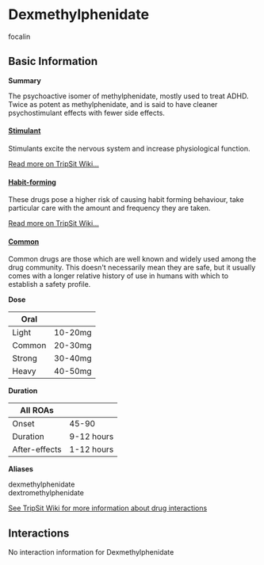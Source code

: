 # Dexmethylphenidate

focalin

## Basic Information

**Summary**

The psychoactive isomer of methylphenidate, mostly used to treat ADHD. Twice as potent as methylphenidate, and is said to have cleaner psychostimulant effects with fewer side effects.

#### [Stimulant](/category/stimulant)

Stimulants excite the nervous system and increase physiological function.

[Read more on TripSit Wiki...](#{category.wiki})

#### [Habit-forming](/category/habit-forming)

These drugs pose a higher risk of causing habit forming behaviour, take particular care with the amount and frequency they are taken.

[Read more on TripSit Wiki...](#{category.wiki})

#### [Common](/category/common)

Common drugs are those which are well known and widely used among the drug community. This doesn't necessarily mean they are safe, but it usually comes with a longer relative history of use in humans with which to establish a safety profile.

**Dose**

| Oral   |         |
| ------ | ------- |
| Light  | 10-20mg |
| Common | 20-30mg |
| Strong | 30-40mg |
| Heavy  | 40-50mg |

**Duration**

| All ROAs      |            |
| ------------- | ---------- |
| Onset         | 45-90      |
| Duration      | 9-12 hours |
| After-effects | 1-12 hours |

**Aliases**

dexmethylphenidate  
dextromethylphenidate  

[See TripSit Wiki for more information about drug interactions](http://combo.tripsit.me/)

## Interactions

No interaction information for Dexmethylphenidate